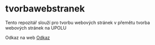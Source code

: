 # tvorbawebstranek
Tento repozitář slouží pro tvorbu webových stránek v přemětu tvorba webových stránek na UPOLU


Odkaz na web <a href="https://coolisek.github.io/tvorbawebstranek/">Odkaz</a>
